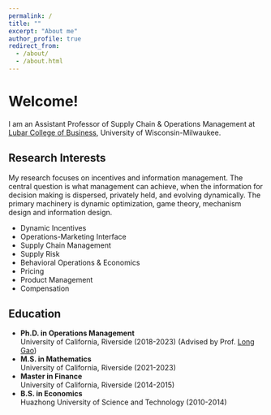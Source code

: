 ```yaml
---
permalink: /
title: ""
excerpt: "About me"
author_profile: true
redirect_from: 
  - /about/
  - /about.html
---
```


# Welcome!

I am an Assistant Professor of Supply Chain & Operations Management at [Lubar College of Business](https://uwm.edu/business/), University of Wisconsin-Milwaukee. 

## Research Interests

My research focuses on incentives and information management. The central question is what management can achieve, when the information for decision making is dispersed, privately held, and evolving dynamically. The primary machinery is dynamic optimization, game theory, mechanism design and information design.

* Dynamic Incentives
* Operations-Marketing Interface
* Supply Chain Management
* Supply Risk
* Behavioral Operations & Economics
* Pricing
* Product Management
* Compensation

## Education

* **Ph.D. in Operations Management**   
University of California, Riverside (2018-2023) (Advised by Prof. [Long Gao](https://longgao.wordpress.com/))
* **M.S. in Mathematics**    
University of California, Riverside (2021-2023)
* **Master in Finance**    
University of California, Riverside (2014-2015)
* **B.S. in Economics**    
Huazhong University of Science and Technology (2010-2014)

